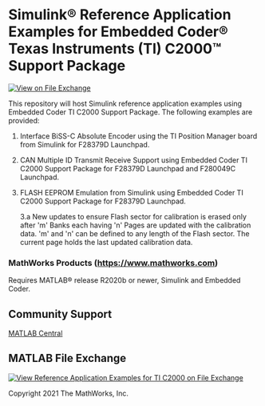 # **Simulink® Reference Application Examples for Embedded Coder® Texas Instruments (TI) C2000™ Support Package**
<!-- This is the "Title of the contribution" that was approved during the Community Contribution Review Process --> 

[![View <File Exchange Title> on File Exchange](https://www.mathworks.com/matlabcentral/images/matlab-file-exchange.svg)](https://www.mathworks.com/matlabcentral/fileexchange/####-file-exchange-title)  
<!-- Add this icon to the README if this repo also appears on File Exchange via the "Connect to GitHub" feature --> 
This repository will host Simulink reference application examples using  Embedded Coder TI C2000 Support Package. The following examples are provided:

1. Interface BiSS-C Absolute Encoder using the TI Position Manager board from Simulink for F28379D Launchpad.

2. CAN Multiple ID Transmit Receive Support using Embedded Coder TI C2000 Support Package for F28379D Launchpad and F280049C Launchpad.

3. FLASH EEPROM Emulation from Simulink using Embedded Coder TI C2000 Support Package for F28379D Launchpad.
		
	3.a New updates to ensure Flash sector for calibration is erased only after 'm' Banks each having 'n' Pages are updated with the calibration data.
       'm' and 'n' can be defined to any length of the Flash sector. The current page holds the last updated calibration data.

<!--- If your project includes a visualation or any images or an App please include a screenshot in this README --->

### MathWorks Products (https://www.mathworks.com)

Requires MATLAB® release R2020b or newer, Simulink and Embedded Coder.

## Community Support
[MATLAB Central](https://www.mathworks.com/matlabcentral)
## MATLAB File Exchange
[![View Reference Application Examples for TI C2000 on File Exchange](https://www.mathworks.com/matlabcentral/images/matlab-file-exchange.svg)](https://www.mathworks.com/matlabcentral/fileexchange/92788-reference-application-examples-for-ti-c2000)

Copyright 2021 The MathWorks, Inc.

